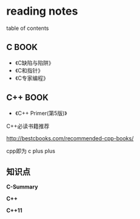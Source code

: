 # reading notes

table of contents

## C BOOK
* 《C缺陷与陷阱》
* 《C和指针》
* 《C专家编程》


## C++ BOOK
* 《C++ Primer(第5版)》

C++必读书籍推荐

http://bestcbooks.com/recommended-cpp-books/


cpp即为 c plus plus


## 知识点

**C-Summary**

**C++**

**C++11**






